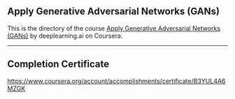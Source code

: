 ## Apply Generative Adversarial Networks (GANs)

This is the directory of the course [Apply Generative Adversarial Networks (GANs)](https://www.coursera.org/learn/apply-generative-adversarial-networks-gans/) by deeplearning.ai on Coursera.

---

## Completion Certificate
https://www.coursera.org/account/accomplishments/certificate/B3YUL4A6MZGK
